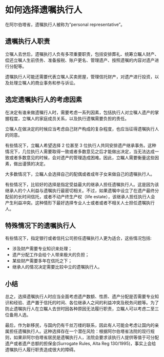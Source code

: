 # 如何选择遗嘱执行人

在阿尔伯塔省，遗嘱执行人被称为”personal representative”。

## 遗嘱执行人职责

立嘱人去世后，遗嘱执行人负有多项重要职责，包括安排葬礼、统筹立瞩人财产、偿还立嘱人生前债务、准备报税、账户更名、管理遗产、按照遗嘱的内容对遗产进行分配等。

遗嘱执行人可能还需要代表立嘱人买卖房屋，管理信托财产，对遗产进行投资，以及处理立嘱人的商业事务和参与诉讼。

## 选定遗嘱执行人的考虑因素

在决定有谁来做遗嘱行人时，需要考虑一系列因素，包括执行人对立嘱人遗产的掌握程度，立嘱人的家庭成员关系，以及执行遗嘱需要负担的责任。

立嘱人在做决定的时候应当考虑自己财产构成的复杂程度，也应当征得遗嘱执行人的同意。

有些情况下，立瞩人希望选择 2 位甚至 3 位执行人共同安排遗产继承事务。这种情况下，几位执行人需要取得一致或者多数意见之后才能做出决定，当无法达成一致或者多数意见的时候，会对遗产的管理造成困难。因此，立瞩人需要衡量这些因素，做出谨慎的决定。

大多数情况下，立瞩人会选择自己的配偶或者成年子女来做自己的遗嘱执行人。

有些情况下，比较好的选择是指定受益最大的继承人担任遗嘱执行人。这是因为该继承人的个人利益与遗嘱执行最密切相关。不过，如果遗嘱中设立了在遗产最终分配前的长时间信托，或者不动产终生产权（life estate），该继承人担任执行人会产生利益冲突。这种情形下最好选择专业人士或者或者不相关人士担任遗嘱执行人。

## 特殊情况下的遗嘱执行人

有些情况下，指定银行或者信托公司担任遗嘱执行人更为适合，这些情况包括:

- 涉及财产需要专业知识来处理；
- 遗产分配工作会给个人带来极大的负担；
- 某些财产需要多年在信托之下；
- 继承人的情况决定需要比较中立的遗嘱执行人。

## 小结

总之，选择遗嘱执行人时应当全面考虑遗产数额、性质、遗产分配是否需要专业知识和经验、遗产置于信托的时间、各位继承人之间的利益冲突及税务问题等。为了防止遗嘱执行人在立瞩人去世时因各种原因无法履行职责，立瞩人可以考虑二至三位备用人选。

最后，作为新移民，与国内仍有千丝万缕的联系，因此有人可能会考虑让国内的亲属担任遗嘱执行人。这种选择存在一个潜在风险：根据阿尔伯塔省法院的现行规则，如果非阿尔伯塔省居民是遗嘱执行人，法院会要求该执行人提供等值于可分配遗产或者遗产总额的担保金(Surrogate Rules, Alta Reg 130/1995)，事实上会给遗嘱执行人履行职责造成很大的障碍。
